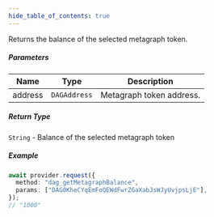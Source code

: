 ```yaml
---
hide_table_of_contents: true
---
```


<head>
  <meta
    name="description"
    content="Returns the balance of the selected metagraph token."
  />
</head>

<intro-end />

Returns the balance of the selected metagraph token.

##### Parameters

| Name    | Type         | Description              |
| ------- | ------------ | ------------------------ |
| address | `DAGAddress` | Metagraph token address. |

##### Return Type

`String` - Balance of the selected metagraph token

##### Example

```typescript title="TypeScript"
await provider.request({
  method: "dag_getMetagraphBalance",
  params: ["DAG0KheCYqEmFoQEWdFwrZGaXabJsWJyUvjpsLjE"],
});
// "1000"
```
